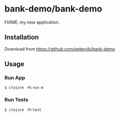 # bank-demo/bank-demo

FIXME: my new application.

## Installation

Download from https://github.com/petervlk/bank-demo

## Usage

### Run App

    $ clojure -M:run-m

### Run Tests

    $ clojure -M:test
